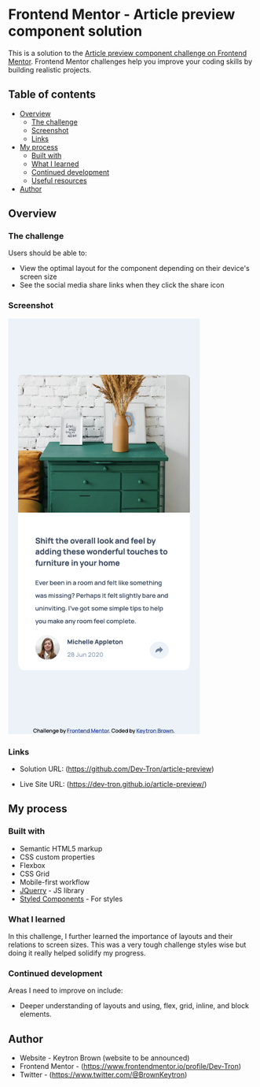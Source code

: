 # Frontend Mentor - Article preview component solution

This is a solution to the [Article preview component challenge on Frontend Mentor](https://www.frontendmentor.io/challenges/article-preview-component-dYBN_pYFT). Frontend Mentor challenges help you improve your coding skills by building realistic projects. 

## Table of contents

- [Overview](#overview)
  - [The challenge](#the-challenge)
  - [Screenshot](#screenshot)
  - [Links](#links)
- [My process](#my-process)
  - [Built with](#built-with)
  - [What I learned](#what-i-learned)
  - [Continued development](#continued-development)
  - [Useful resources](#useful-resources)
- [Author](#author)

## Overview

### The challenge

Users should be able to:

- View the optimal layout for the component depending on their device's screen size
- See the social media share links when they click the share icon

### Screenshot

![drawer](https://github.com/Dev-Tron/article-preview/raw/main/images/Screenshot%202022-01-05%20at%2006-57-34%20Frontend%20Mentor%20Article%20preview%20component.png)


### Links

- Solution URL: (https://github.com/Dev-Tron/article-preview)

- Live Site URL: (https://dev-tron.github.io/article-preview/)

## My process

### Built with

- Semantic HTML5 markup
- CSS custom properties
- Flexbox
- CSS Grid
- Mobile-first workflow
- [JQuerry](https://jquery.com/) - JS library
- [Styled Components](https://styled-components.com/) - For styles

### What I learned

In this challenge, I further learned the importance of layouts and their relations to screen sizes. This was a very tough challenge styles wise but doing it really helped solidify my progress.

### Continued development

Areas I need to improve on include:

- Deeper understanding of layouts and using, flex, grid, inline, and block elements.

## Author

- Website - Keytron Brown (website to be announced)
- Frontend Mentor - (https://www.frontendmentor.io/profile/Dev-Tron)
- Twitter - (https://www.twitter.com/@BrownKeytron)
